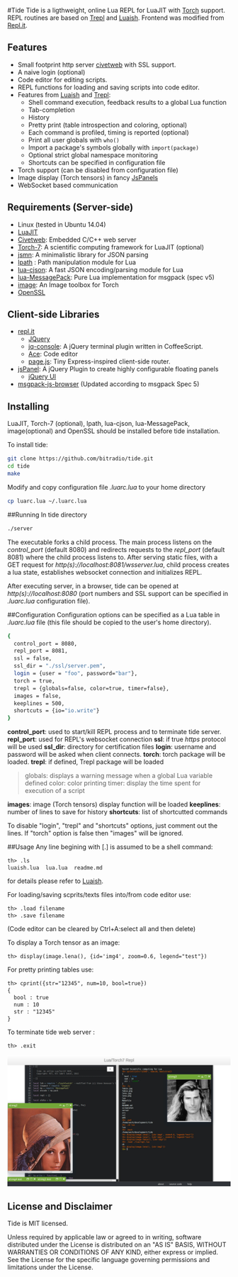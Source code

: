 #Tide
Tide is a ligthweight, online Lua REPL for LuaJIT with [Torch](http://torch.ch/) support. REPL routines are based on [Trepl](https://github.com/torch/trepl) and [Luaish](https://github.com/stevedonovan/luaish). Frontend was modified from [Repl.it](https://github.com/replit/repl.it).


## Features
* Small footprint http server [civetweb](https://github.com/bel2125/civetweb) with SSL support.
* A naive login (optional)
* Code editor for editing scripts.
* REPL functions for loading and saving scripts into code editor.
* Features from [Luaish](https://github.com/stevedonovan/luaish) and  [Trepl](https://github.com/torch/trepl):
	* Shell command execution, feedback results to a global Lua function
	* Tab-completion
	* History
	* Pretty print (table introspection and coloring, optional)
	* Each command is profiled, timing is reported (optional)
	* Print all user globals with `who()`
	* Import a package's symbols globally with `import(package)`
	* Optional strict global namespace monitoring
	* Shortcuts can be specified in configuration file
* Torch support (can be disabled from configuration file)
* Image display (Torch tensors) in fancy [JsPanels](http://jspanel.de/)
* WebSocket based communication
 
## Requirements (Server-side)
* Linux (tested in Ubuntu 14.04)
* [LuaJIT](http://luajit.org/index.html)
* [Civetweb](https://github.com/bel2125/civetweb/blob/master/LICENSE.md): Embedded C/C++ web server
* [Torch-7](https://github.com/torch/torch7/blob/master/COPYRIGHT.txt): A scientific computing framework for LuaJIT (optional)
* [jsmn](https://bitbucket.org/zserge/jsmn/wiki/Home): A minimalistic library for JSON parsing
* [lpath](https://github.com/starwing/lpath) : Path manipulation module for Lua
* [lua-cjson](https://github.com/mpx/lua-cjson/blob/master/LICENSE): A fast JSON encoding/parsing module for Lua
* [lua-MessagePack](https://github.com/fperrad/lua-MessagePack/blob/master/COPYRIGHT): Pure Lua implementation for msgpack (spec v5)
* [image](https://github.com/torch/image): An Image toolbox for Torch
* [OpenSSL](https://www.openssl.org/)

## Client-side Libraries
* [repl.it]()
	* [JQuery](https://jquery.com/)
	* [jq-console](https://github.com/replit/jq-console): A jQuery terminal plugin written in CoffeeScript.
	* [Ace](http://ace.c9.io/#nav=about): Code editor
	* [page.js](https://github.com/visionmedia/page.js): Tiny Express-inspired client-side router.
* [jsPanel](https://github.com/Flyer53/jsPanel): A jQuery Plugin to create highly configurable floating panels
	* [jQuery UI](https://jqueryui.com/)
* [msgpack-js-browser]() (Updated according to msgpack Spec 5)

## Installing
LuaJIT, Torch-7 (optional), lpath, lua-cjson, lua-MessagePack, image(optional) and OpenSSL should be installed before tide installation.

To install tide:
```bash
git clone https://github.com/bitradio/tide.git
cd tide
make
```
Modify and copy configuration file *.luarc.lua* to your home directory
```bash
cp luarc.lua ~/.luarc.lua
```

##Running 
In tide directory
```bash
./server
```
The executable forks a child process. The main process listens on the *control_port* (default 8080) and redirects requests to the *repl_port* (default 8081) where the child process listens to. After serving static files, with a GET request for *http(s)://localhost:8081/wsserver.lua*, child process creates a lua state, establishes websocket connection and initializes REPL.

After executing server, in a browser, tide can be opened at *http(s)://localhost:8080* (port numbers and SSL support can be specified in *.luarc.lua* configuration file).

##Configuration
Configuration options can be specified as a Lua table in *.luarc.lua* file (this file should be copied to the user's home directory).
 
```bash
{
  control_port = 8080,
  repl_port = 8081,
  ssl = false,
  ssl_dir = "./ssl/server.pem",
  login = {user = "foo", password="bar"},
  torch = true,
  trepl = {globals=false, color=true, timer=false},
  images = false,
  keeplines = 500,
  shortcuts = {io="io.write"}
}
```
**control_port**: used to start/kill REPL process and to terminate tide server.
**repl_port**: used for REPL's websocket connection
**ssl**: if true *https* protocol will be used
**ssl_dir**: directory for certification files
**login**: username and password will be asked when client connects.
**torch**: torch package will be loaded.
**trepl**: if defined, Trepl package will be loaded
>globals: displays a warning message when a global Lua variable defined
>color: color printing
>timer: display the time spent for execution of a script

**images**: image (Torch tensors) display function will be loaded
**keeplines**: number of lines to save for history
**shortcuts**: list of shortcutted commands

To disable "login", "trepl" and "shortcuts" options, just comment out the lines. If "torch" option is false then "images" will be ignored.

##Usage
Any line begining with [.] is assumed to be a shell command:

    th> .ls
    luaish.lua  lua.lua  readme.md

for details please refer to [Luaish](https://github.com/stevedonovan/luaish).

For loading/saving scprits/texts files into/from code editor use:

    th> .load filename
    th> .save filename
(Code editor can be cleared by Ctrl+A:select all and then delete)

To display a Torch tensor as an image:

    th> display(image.lena(), {id='img4', zoom=0.6, legend="test"})

For pretty printing tables use:

    th> cprint({str="12345", num=10, bool=true})
	{
	  bool : true
	  num : 10
	  str : "12345"
	}

To terminate tide web server :

    th> .exit


![ ](https://github.com/bitRadio/tide/blob/master/jpeg/out.jpg "screenshot")

## License and Disclaimer
Tide is MIT licensed.

Unless required by applicable law or agreed to in writing, software distributed under the License is distributed on an "AS IS" BASIS, WITHOUT WARRANTIES OR CONDITIONS OF ANY KIND, either express or implied. See the License for the specific language governing permissions and limitations under the License.



